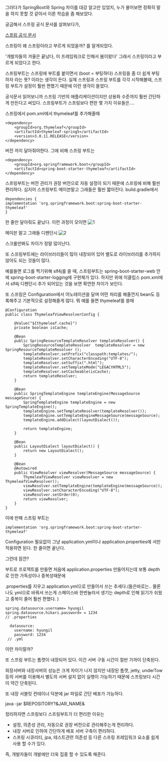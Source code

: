 그러다가 SpringBoot와 Spring 차이를 대강 알고만 있었지, 누가 물어보면 정확히 말을 하지 못할 것 같아서 이론 학습을 좀 해보았다.


궁금해서 스프링 공식 문서를 살펴보다가,

[스프링 공식 문서](docs.spring.io/spring-framework/docs/current/reference/html/overview.html#overview-spring)

스프링이 왜 스프링이라고 부르게 되었을까? 를 알게되었다. 

'개발자들의 겨울은 끝났다, 이 프레임워크로 인해서 봄이왔다' 그래서 스프링이라고 부르게 되었다고 한다.

 

스프링부트는 스프링에 부트를 붙이면서 (boot = 부팅하다) 스프링을 좀 더 쉽게 부팅하자 라는 뜻? 이라는 생각이 든다. 실제 스프링과 스프링 부트를 각각 시작해볼때, 스프링 부트가 설정이 훨씬 편했기 때문에 이런 생각이 들었다.

 
공식문서 읽어보니까 스프링 기반의 애플리케이션이지만 상용화 수준까지 훨씬 간단하게 만든다고 써있다.
스프링부트가 스프링보다 편한 몇 가지 이유들은....


스프링에서 pom.xml에서 thymeleaf를 추가해줄때 

```
<dependency>
    <groupId>org.thymeleaf</groupId>
    <artifactId>thymeleaf-spring5</artifactId>
    <version>3.0.11.RELEASE</version>
</dependency>
```

버전 까지 달아줘야한다. 그에 비해 스프링 부트는
```
<dependency>
    <groupId>org.springframework.boot</groupId>
    <artifactId>spring-boot-starter-thymeleaf</artifactId>
</dependency>
```

스프링부트는 버전 관리가 권장 버전으로 자동 설정이 되기 때문에 스프링에 비해 훨씬 편리하다. 심지어 스프링부트 메이븐말고 그래들은 훨씬 짧아진다. bulid.gradle에서 
```
dependencies {
implementation 'org.springframework.boot:spring-boot-starter-thymeleaf'
}
```

한 줄만 달아줘도 끝났다. 이런 과정이 모이면
![1](https://user-images.githubusercontent.com/43127088/98907224-d691b380-2501-11eb-9ec4-83fdabd67df1.png)

메이븐 말고 그래들 디펜던시
![2](https://user-images.githubusercontent.com/43127088/98907270-eb6e4700-2501-11eb-9a9e-d5cf0019f32b.png)

스크롤만봐도 차이가 정말 많이난다.


또 스프링부트에는 라이브러리들이 많이 내장되어 있어 별도로 라이브러리를 추가하지 않아도 되는 것들이 많다.

예를들면 로그를 찍기위해 slf4j를 쓸 때, 스프링부트는 spring-boot-starter-web 안에 spring-boot-starter-logging에 구현체가 있다. 하지만 위에 이클립스 pom.xml에서 slf4j 디펜던시 추가 되어있는 것을 보면 확연한 차이가 보인다. 


또 스프링은 Configuration에서 어노테이션을 달며 어떤 처리를 해줄껀지 bean도 등록해주고 기본적으로 설정해줄게 많다. 뭐 예를 들면 thymeleaf를 쓸때
```
@Configuration
public class ThymeleafViewResolverConfig { 
    
    @Value("${thymeleaf.cache}") 
    private boolean isCache;
    
    @Bean
    public SpringResourceTemplateResolver templateResolver() {
        SpringResourceTemplateResolver  templateResolver = new SpringResourceTemplateResolver ();
        templateResolver.setPrefix("classpath:templates/");
        templateResolver.setCharacterEncoding("UTF-8");
        templateResolver.setSuffix(".html");
        templateResolver.setTemplateMode("LEGACYHTML5");
        templateResolver.setCacheable(isCache);
        return templateResolver;
    }
    
    @Bean
    public SpringTemplateEngine templateEngine(MessageSource messageSource) {
        SpringTemplateEngine templateEngine = new SpringTemplateEngine();
        templateEngine.setTemplateResolver(templateResolver());
        templateEngine.setTemplateEngineMessageSource(messageSource);
        templateEngine.addDialect(layoutDialect());
        
        return templateEngine;
    }
    
    @Bean
    public LayoutDialect layoutDialect() {
        return new LayoutDialect();
    }
 
    @Bean
    @Autowired
    public ViewResolver viewResolver(MessageSource messageSource) {
        ThymeleafViewResolver viewResolver = new ThymeleafViewResolver();
        viewResolver.setTemplateEngine(templateEngine(messageSource));
        viewResolver.setCharacterEncoding("UTF-8");
        viewResolver.setOrder(0);
        return viewResolver;
    }
}
```
이에 반해 스프링 부트는

```
implementation 'org.springframework.boot:spring-boot-starter-thymeleaf'
```

Configuration 필요없이 그냥  application.yml이나 application.properties에 서만 적용하면 된다. 한 줄이면 끝난다.

그런데 잠깐?

부트로 프로젝트를 만들면 처음에 application.properties 만들어지는데 보통 depth로 인한 가독성이나 중복성때문에 

.properties를 지우고 application.yml으로 만들어서 쓰는 추세다.(들은바로는.. 물론 나도 yml으로 바꿔서 쓰는게 스페이스바 한번눌러서 생기는 depth로 인해 읽기가 쉬웠고 중복이 줄어 훨씬 편했다. )


```
spring.datasource.username= hyungil
spring.datasource.hikari.password= = 1234
// .properties
```

```
  datasource:
    username: hyungil
    password: 1234
 // .yml
```

이런 차이랄까?

또 스프링 부트는 톰캣이 내장되어 있다. 이건 서버 구동 시간이 절반 가까이 단축된다.


외장서버와 내장서버의 성능은 크게 차이가 나지 않지만 내장된 톰캣, jetty, underTow등의 서버를 이용해서
별도의 서버 설치 없이 실행이 가능하기 때문에 스프링보다 시간이 약간 단축된다.

또 내장 서블릿 컨테이너 덕분에 jar 파일로 간단 배포가 가능하다.

java -jar $REPOSITORY?&JAR_NAME& 

정리하자면 스프링보다 스프링부트가 더 편리한 이유는
- 설정, 의존성 관리, 자동으로 권장 버전으로 관리해주는게 편리하다.
- 내장 서버로 인하여 간단하게 배포 서버 구축이 편리하다.
- 스프링 시큐리티, jpa, 테스트관련 의존성 등 다른 스프링 프레임워크 요소를 쉽게 사용 할 수가 있다.

즉, 개발자들이 개발에만 더욱 집중 할 수 있도록 해준다.